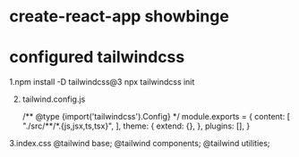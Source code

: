 # create-react-app showbinge

# configured tailwindcss

1.npm install -D tailwindcss@3
npx tailwindcss init

2.  tailwind.config.js

    /** @type {import('tailwindcss').Config} \*/
    module.exports = {
    content: [
    "./src/**/\*.{js,jsx,ts,tsx}",
    ],
    theme: {
    extend: {},
    },
    plugins: [],
    }

3.index.css
@tailwind base;
@tailwind components;
@tailwind utilities;
